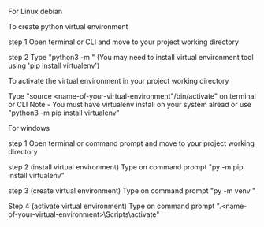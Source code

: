 For Linux debian

To create python virtual environment

step 1
Open terminal or CLI and move to your project working directory

step 2
Type "python3 -m <name-of-your-virtual-environment>"
(You may need to install virtual environment tool using 'pip install virtualenv')

To activate the virtual environment in your project working directory

Type "source <name-of-your-virtual-environment"/bin/activate" on terminal or CLI
Note - You must have virtualenv install on your system alread or use "python3 -m pip install virtualenv"

For windows

step 1
Open terminal or command prompt and move to your project working directory

step 2 (install virtual environment)
Type on command prompt "py -m pip install virtualenv"

step 3 (create virtual environment)
Type on command prompt "py -m venv <name-of-your-virtual-environment>"

Step 4 (activate virtual environment)
Type on command prompt ".\<name-of-your-virtual-environment>\Scripts\activate"
